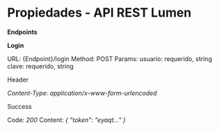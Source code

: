# Propiedades - API REST Lumen

**Endpoints**

**Login**

URL: {Endpoint}/login
Method: POST
Params:
usuario: requerido, string
clave: requerido, string

Header

_Content-Type: application/x-www-form-urlencoded_

Success

Code: _200_
Content:
_{
    "token": "eyaqt..."
}_








